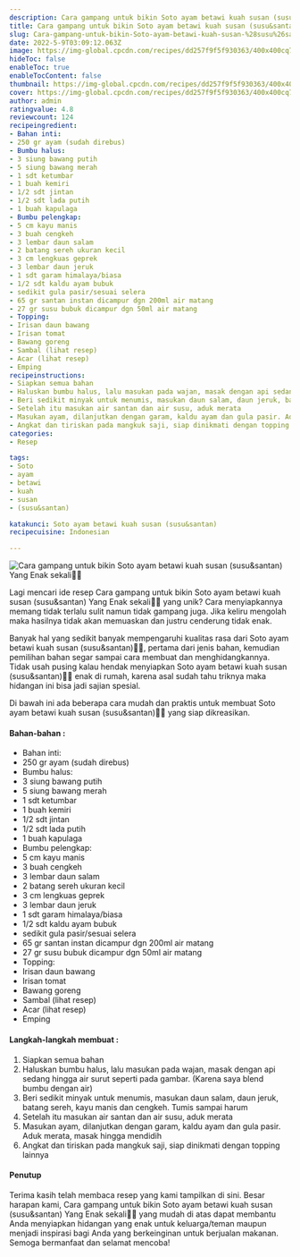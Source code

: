 ```yaml
---
description: Cara gampang untuk bikin Soto ayam betawi kuah susan (susu&santan) Yang Enak sekali"
title: Cara gampang untuk bikin Soto ayam betawi kuah susan (susu&santan) Yang Enak sekali
slug: Cara-gampang-untuk-bikin-Soto-ayam-betawi-kuah-susan-%28susu%26santan%29-Yang-Enak-sekali
date: 2022-5-9T03:09:12.063Z
image: https://img-global.cpcdn.com/recipes/dd257f9f5f930363/400x400cq70/photo.jpg
hideToc: false
enableToc: true
enableTocContent: false
thumbnail: https://img-global.cpcdn.com/recipes/dd257f9f5f930363/400x400cq70/photo.jpg
cover: https://img-global.cpcdn.com/recipes/dd257f9f5f930363/400x400cq70/photo.jpg
author: admin
ratingvalue: 4.8
reviewcount: 124
recipeingredient:
- Bahan inti:
- 250 gr ayam (sudah direbus)
- Bumbu halus:
- 3 siung bawang putih
- 5 siung bawang merah
- 1 sdt ketumbar
- 1 buah kemiri
- 1/2 sdt jintan
- 1/2 sdt lada putih
- 1 buah kapulaga
- Bumbu pelengkap:
- 5 cm kayu manis
- 3 buah cengkeh
- 3 lembar daun salam
- 2 batang sereh ukuran kecil
- 3 cm lengkuas geprek
- 3 lembar daun jeruk
- 1 sdt garam himalaya/biasa
- 1/2 sdt kaldu ayam bubuk
- sedikit gula pasir/sesuai selera
- 65 gr santan instan dicampur dgn 200ml air matang
- 27 gr susu bubuk dicampur dgn 50ml air matang
- Topping:
- Irisan daun bawang
- Irisan tomat
- Bawang goreng
- Sambal (lihat resep)
- Acar (lihat resep)
- Emping
recipeinstructions:
- Siapkan semua bahan
- Haluskan bumbu halus, lalu masukan pada wajan, masak dengan api sedang hingga air surut seperti pada gambar. (Karena saya blend bumbu dengan air)
- Beri sedikit minyak untuk menumis, masukan daun salam, daun jeruk, batang sereh, kayu manis dan cengkeh. Tumis sampai harum
- Setelah itu masukan air santan dan air susu, aduk merata
- Masukan ayam, dilanjutkan dengan garam, kaldu ayam dan gula pasir. Aduk merata, masak hingga mendidih
- Angkat dan tiriskan pada mangkuk saji, siap dinikmati dengan topping lainnya
categories:
- Resep

tags:
- Soto
- ayam
- betawi
- kuah
- susan
- (susu&santan)

katakunci: Soto ayam betawi kuah susan (susu&santan)
recipecuisine: Indonesian

---
```


![Cara gampang untuk bikin Soto ayam betawi kuah susan (susu&santan) Yang Enak sekali👩‍🍳](https://img-global.cpcdn.com/recipes/dd257f9f5f930363/400x400cq70/photo.jpg)

Lagi mencari ide resep Cara gampang untuk bikin Soto ayam betawi kuah susan (susu&santan) Yang Enak sekali👩‍🍳 yang unik? Cara menyiapkannya memang tidak terlalu sulit namun tidak gampang juga. Jika keliru mengolah maka hasilnya tidak akan memuaskan dan justru cenderung tidak enak.

Banyak hal yang sedikit banyak mempengaruhi kualitas rasa dari Soto ayam betawi kuah susan (susu&santan)👩‍🍳, pertama dari jenis bahan, kemudian pemilihan bahan segar sampai cara membuat dan menghidangkannya. Tidak usah pusing kalau hendak menyiapkan Soto ayam betawi kuah susan (susu&santan)👩‍🍳 enak di rumah, karena asal sudah tahu triknya maka hidangan ini bisa jadi sajian spesial.

Di bawah ini ada beberapa cara mudah dan praktis untuk membuat Soto ayam betawi kuah susan (susu&santan)👩‍🍳 yang siap dikreasikan.

<!--inarticleads1-->

#### Bahan-bahan :

- Bahan inti:
- 250 gr ayam (sudah direbus)
- Bumbu halus:
- 3 siung bawang putih
- 5 siung bawang merah
- 1 sdt ketumbar
- 1 buah kemiri
- 1/2 sdt jintan
- 1/2 sdt lada putih
- 1 buah kapulaga
- Bumbu pelengkap:
- 5 cm kayu manis
- 3 buah cengkeh
- 3 lembar daun salam
- 2 batang sereh ukuran kecil
- 3 cm lengkuas geprek
- 3 lembar daun jeruk
- 1 sdt garam himalaya/biasa
- 1/2 sdt kaldu ayam bubuk
- sedikit gula pasir/sesuai selera
- 65 gr santan instan dicampur dgn 200ml air matang
- 27 gr susu bubuk dicampur dgn 50ml air matang
- Topping:
- Irisan daun bawang
- Irisan tomat
- Bawang goreng
- Sambal (lihat resep)
- Acar (lihat resep)
- Emping

<!--inarticleads2-->

#### Langkah-langkah membuat :

1. Siapkan semua bahan
1. Haluskan bumbu halus, lalu masukan pada wajan, masak dengan api sedang hingga air surut seperti pada gambar. (Karena saya blend bumbu dengan air)
1. Beri sedikit minyak untuk menumis, masukan daun salam, daun jeruk, batang sereh, kayu manis dan cengkeh. Tumis sampai harum
1. Setelah itu masukan air santan dan air susu, aduk merata
1. Masukan ayam, dilanjutkan dengan garam, kaldu ayam dan gula pasir. Aduk merata, masak hingga mendidih
1. Angkat dan tiriskan pada mangkuk saji, siap dinikmati dengan topping lainnya

#### Penutup

Terima kasih telah membaca resep yang kami tampilkan di sini. Besar harapan kami, Cara gampang untuk bikin Soto ayam betawi kuah susan (susu&santan) Yang Enak sekali👩‍🍳 yang mudah di atas dapat membantu Anda menyiapkan hidangan yang enak untuk keluarga/teman maupun menjadi inspirasi bagi Anda yang berkeinginan untuk berjualan makanan. Semoga bermanfaat dan selamat mencoba!